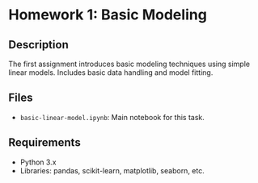 ﻿# Homework 1: Basic Modeling

## Description
The first assignment introduces basic modeling techniques using simple linear models. Includes basic data handling and model fitting.

## Files
- `basic-linear-model.ipynb`: Main notebook for this task.

## Requirements
- Python 3.x
- Libraries: pandas, scikit-learn, matplotlib, seaborn, etc.

